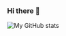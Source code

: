 ### Hi there 👋

![My GitHub stats](https://github-readme-stats.vercel.app/api?username=RudrakshKashyap&show_icons=true&theme=radical)

<!--
[![Top Langs](https://github-readme-stats.vercel.app/api/top-langs/?username=RudrakshKashyap&layout=compact)](https://github.com/anuraghazra/github-readme-stats)
-->


<!--
**RudrakshKashyap/RudrakshKashyap** is a ✨ _special_ ✨ repository because its `README.md` (this file) appears on your GitHub profile.

Here are some ideas to get you started:

- 🔭 I’m currently working on ...
- 🌱 I’m currently learning ...
- 👯 I’m looking to collaborate on ...
- 🤔 I’m looking for help with ...
- 💬 Ask me about ...
- 📫 How to reach me: ...
- 😄 Pronouns: ...
- ⚡ Fun fact: ...
-->
